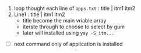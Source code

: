 1. loop thought each line of `apps.txt` : title | itm1 itm2
2. Line1 : title | itm1 itm2
	- title become the main vriable array
	- iterste through to choose to select by gum
	- later will installed using `yay -S itm...`

- [ ] next command only of application is installed 